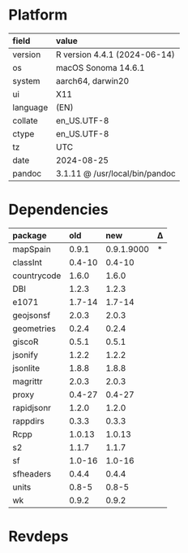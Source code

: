 # Platform

|field    |value                          |
|:--------|:------------------------------|
|version  |R version 4.4.1 (2024-06-14)   |
|os       |macOS Sonoma 14.6.1            |
|system   |aarch64, darwin20              |
|ui       |X11                            |
|language |(EN)                           |
|collate  |en_US.UTF-8                    |
|ctype    |en_US.UTF-8                    |
|tz       |UTC                            |
|date     |2024-08-25                     |
|pandoc   |3.1.11 @ /usr/local/bin/pandoc |

# Dependencies

|package     |old    |new        |Δ  |
|:-----------|:------|:----------|:--|
|mapSpain    |0.9.1  |0.9.1.9000 |*  |
|classInt    |0.4-10 |0.4-10     |   |
|countrycode |1.6.0  |1.6.0      |   |
|DBI         |1.2.3  |1.2.3      |   |
|e1071       |1.7-14 |1.7-14     |   |
|geojsonsf   |2.0.3  |2.0.3      |   |
|geometries  |0.2.4  |0.2.4      |   |
|giscoR      |0.5.1  |0.5.1      |   |
|jsonify     |1.2.2  |1.2.2      |   |
|jsonlite    |1.8.8  |1.8.8      |   |
|magrittr    |2.0.3  |2.0.3      |   |
|proxy       |0.4-27 |0.4-27     |   |
|rapidjsonr  |1.2.0  |1.2.0      |   |
|rappdirs    |0.3.3  |0.3.3      |   |
|Rcpp        |1.0.13 |1.0.13     |   |
|s2          |1.1.7  |1.1.7      |   |
|sf          |1.0-16 |1.0-16     |   |
|sfheaders   |0.4.4  |0.4.4      |   |
|units       |0.8-5  |0.8-5      |   |
|wk          |0.9.2  |0.9.2      |   |

# Revdeps

